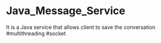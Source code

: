# Java_Message_Service
It is a Java service that allows client to save the conversation #multithreading #socket
